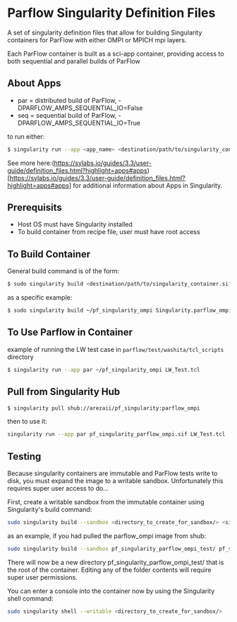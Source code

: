 # Parflow Singularity Definition Files
A set of singularity definition files that allow for building Singularity containers for ParFlow with
either OMPI or MPICH mpi layers.

Each ParFlow container is built as a sci-app container, providing access to both sequential and parallel 
builds of ParFlow

## About Apps
- par = distributed build of ParFlow, -DPARFLOW_AMPS_SEQUENTIAL_IO=False
- seq = sequential build of ParFlow, -DPARFLOW_AMPS_SEQUENTIAL_IO=True

to run either:
```bash
$ singularity run --app <app_name> <destination/path/to/singularity_container.sif> <.tcl input file>
```
See more here:(https://sylabs.io/guides/3.3/user-guide/definition_files.html?highlight=apps#apps)[https://sylabs.io/guides/3.3/user-guide/definition_files.html?highlight=apps#apps]
for additional information about Apps in Singularity.

## Prerequisits
- Host OS must have Singularity installed
- To build container from recipe file, user must have root access

## To Build Container
General build command is of the form:
```bash
$ sudo singularity build <destination/path/to/singularity_container.sif> <Singularity definition file>
```

as a specific example:
```bash
$ sudo singularity build ~/pf_singularity_ompi Singularity.parflow_ompi
```

## To Use Parflow in Container
example of running the LW test case in `parflow/test/washita/tcl_scripts` directory
```bash
$ singularity run --app par ~/pf_singularity_ompi LW_Test.tcl
```

## Pull from Singularity Hub

```bash
$ singularity pull shub://arezaii/pf_singularity:parflow_ompi
```
then to use it:
```bash
singularity run --app par pf_singularity_parflow_ompi.sif LW_Test.tcl
```


## Testing

Because singularity containers are immutable and ParFlow tests write to disk, you must expand the image to a writable sandbox.
Unfortunately this requires super user access to do...

First, create a writable sandbox from the immutable container using Singularity's build command:
```bash
sudo singularity build --sandbox <directory_to_create_for_sandbox/> <singularity_container>
```

as an example, if you had pulled the parflow_ompi image from shub:
```bash
sudo singularity build --sandbox pf_singularity_parflow_ompi_test/ pf_singularity_parflow_ompi.sif
```

There will now be a new directory pf_singularity_parflow_ompi_test/ that is the root of the container.
Editing any of the folder contents will require super user permissions.


You can enter a console into the container now by using the Singularity shell command:
```bash
sudo singularity shell --writable <directory_to_create_for_sandbox/>
```
